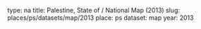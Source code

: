 type: na
title: Palestine, State of / National Map (2013)
slug: places/ps/datasets/map/2013
place: ps
dataset: map
year: 2013
